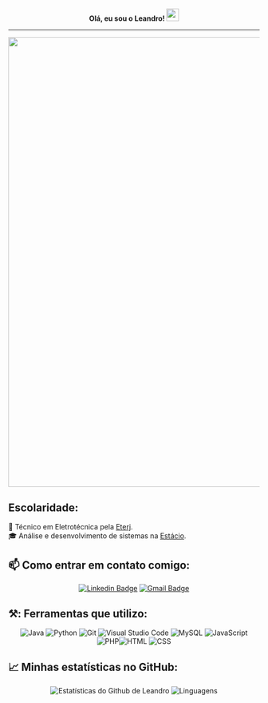 <h4 align="center">
 Olá, eu sou o Leandro!  <img src="https://media.giphy.com/media/hvRJCLFzcasrR4ia7z/giphy.gif" width="25px">
  
<hr>
<img src="https://github.com/Anmol-Baranwal/Cool-GIFs-For-GitHub/assets/74038190/72903324-cf57-4e90-80a6-ed3c9734e0ed" width="900">

<br>
  

## Escolaridade:


💼 Técnico em Eletrotécnica pela [Eterj](https://www.eterj.com.br/).<br>
🎓 Análise e desenvolvimento de sistemas na [Estácio](https://estacio.br/).

## 📫 Como entrar em contato comigo:

<div align="center"> 
 
  [![Linkedin Badge](https://img.shields.io/badge/-leandro-blue?style=flat-square&logo=Linkedin&logoColor=white&link=https://www.linkedin.com/in/leandro-c-8a7916134/?utm_source=share&utm_campaign=share_via&utm_content=profile&utm_medium=android_app)](https://www.linkedin.com/in/leandro-c-8a7916134/?utm_source=share&utm_campaign=share_via&utm_content=profile&utm_medium=android_app)
[![Gmail Badge](https://img.shields.io/badge/-leaandroallves@outlook.com-c14438?style=flat-square&logo=Gmail&logoColor=white&link=mailto:leaandroallves@outlook.com)](mailto:leaandroallves@outlook.com)

</div>

## ⚒️: Ferramentas que utilizo:
<div align="center"> 
  
![Java](https://img.shields.io/badge/Java-%23ED8B00.svg?style=fat-square&logo=openjdk&logoColor=white) ![Python](https://img.shields.io/badge/Python-3670A0?style=fat-square&logo=Python&logoColor=ffdd54) ![Git](https://img.shields.io/badge/-Git-yellow?style=fat-square&logo=git) ![Visual Studio Code](https://img.shields.io/badge/Visual%20Studio%20Code-0078d7.svg?style=fat-square&logo=visual-studio-code&logoColor=white) ![MySQL](https://img.shields.io/badge/MySql-4479A1.svg?style=fat-square&logo=mysql&logoColor=white) ![JavaScript](https://img.shields.io/badge/JavaScript-%23F7DF1E.svg?style=flat-square&logo=javascript&logoColor=black) ![PHP](https://img.shields.io/badge/PHP-%23777BB4.svg?style=flat-square&logo=php&logoColor=white)![HTML](https://img.shields.io/badge/HTML-%23E34F26.svg?style=flat-square&logo=html5&logoColor=white) ![CSS](https://img.shields.io/badge/CSS-%231572B6.svg?style=flat-square&logo=css3&logoColor=white)
  
</div>

## 📈 Minhas estatísticas no GitHub:
<div align="center"> 
  
![Estatísticas do Github de Leandro](https://github-readme-stats.vercel.app/api?username=leaandroallves&show_icons=true&theme=onedark)
![Linguagens](https://github-readme-stats.vercel.app/api/top-langs/?username=leaandroallves&layout=compact&theme=onedark) 

</div>
